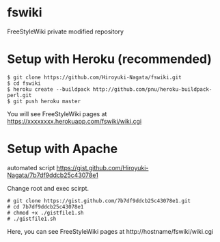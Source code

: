 fswiki
======

FreeStyleWiki private modified repository

Setup with Heroku (recommended)
===============================
```:bash
$ git clone https://github.com/Hiroyuki-Nagata/fswiki.git
$ cd fswiki
$ heroku create --buildpack http://github.com/pnu/heroku-buildpack-perl.git
$ git push heroku master
```

You will see FreeStyleWiki pages at https://xxxxxxxx.herokuapp.com/fswiki/wiki.cgi

Setup with Apache
==================

automated script
https://gist.github.com/Hiroyuki-Nagata/7b7df9ddcb25c43078e1

Change root and exec scirpt.

```:
# git clone https://gist.github.com/7b7df9ddcb25c43078e1.git
# cd 7b7df9ddcb25c43078e1
# chmod +x ./gistfile1.sh
# ./gistfile1.sh
```

Here, you can see FreeStyleWiki pages at http://hostname/fswiki/wiki.cgi
